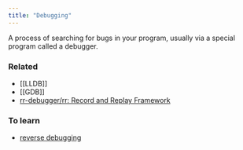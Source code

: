 ```yaml
---
title: "Debugging"
---
```


A process of searching for bugs in your program, usually via a special program called a debugger.

### Related
- [[LLDB]]
- [[GDB]]
- [rr-debugger/rr: Record and Replay Framework](https://github.com/rr-debugger/rr)

### To learn
- [reverse debugging](https://github.com/vadimcn/vscode-lldb/blob/master/MANUAL.md#reverse-debugging)
